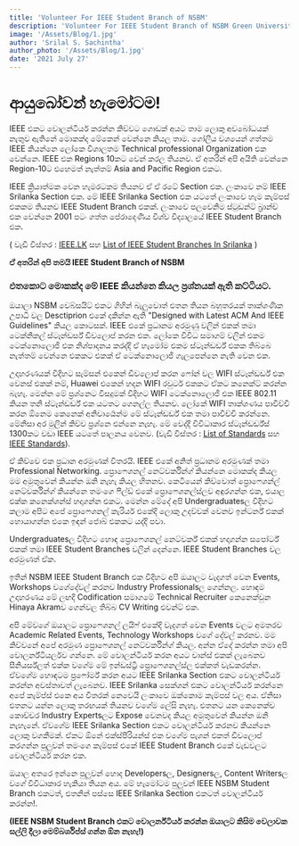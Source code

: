 ```yaml
---
title: 'Volunteer For IEEE Student Branch of NSBM'
description: 'Volunteer For IEEE Student Branch of NSBM Green University'
image: '/Assets/Blog/1.jpg'
author: 'Srilal S. Sachintha'
author_photo: '/Assets/Blog/1.jpg'
date: '2021 July 27'
---
```


# **ආයුබෝවන් හැමෝටම!**

IEEE එකට වොලන්ටියර් කරන්න කිව්වට ගොඩක් අයට තාම ලොකු අවබෝධයක් නැතුව ඇතිනේ මොකක්ද මේකෙන් වෙන්නෙ කියල තාම.
ගෝලීය වශයෙන් ගත්තම IEEE කියන්නෙ ලෝකෙ විශාලතම  Technical professional Organization එක වෙන්නෙ. IEEE එක Regions 10කට වෙන් කරල තියනව. ඒ අතරින් අපි අයිති වෙන්නෙ Region-10ට එහෙමත් නැත්තම් Asia and Pacific Region එකට.

IEEE ක්‍රියාත්මක වෙන හැමරටකම තියනව ඒ ඒ රටේ Section එක. ලංකාවෙ නම් IEEE Srilanka Section එක. මේ IEEE Srilanka Section එක යටතේ ලංකාවෙ හැම කැම්පස් එකකම තියනව IEEE Student Branch එකක්. ලංකාවෙ පලවෙනිම ස්ටුඩන්ට් බ්‍රාන්ච් එක වෙන්නෙ 2001 පටං ගත්ත පේරාදෙණිය විශ්ව විද්‍යාලයේ IEEE Student Branch එක. 

( වැඩි විස්තර : [IEEE.LK](https://ieee.lk) සහ [List of IEEE Student Branches In Srilanka](https://ieee.lk/community/student-branches)  )

**ඒ අතරින් අපි තමයි IEEE Student Branch of NSBM**

### එතකොට මොකක්ද මේ IEEE කියන්නෙ කියල ප්‍රශ්නයක් ඇති කට්ටියට.

ඔයාලා NSBM වෙබ්සයිට් එකට ගිහින් බැලුවොත් එතන තියන බහුතරයක් තාක්ශණික උපාධි වල Desctiprion එකේ දකින්න ඇති "Designed with Latest ACM And IEEE Guidelines" කියල කොටසක්. IEEE එකේ ප්‍රධානම අරමුණු වලින් එකක් තමා ටෙක්නිකල් ස්ටෑන්ඩර්ස් ඩිවලොප් කරන එක.
ලෝකෙ විවිධ සමාගම් වලින් එකම ටෙක්නොලොජි එක නිශ්පාදනය කරද්දි ඒ හැමෝම එකම ස්ටෑන්ඩර්ඩ් එකක තිබ්බෙ නැත්තම් වෙන්නෙ එකකට එකක් ඒ ටෙක්නොලොජි ගැලපෙන්නෙ නැති වෙන එක.

උදාහරණයක් විදිහට සැම්සන් එකෙන් ඩිවලොප් කරන ෆෝන් වල WIFI ස්ටෑන්ඩර්ඩ් එක වෙනස් එකක් නම්, Huawei එකෙන් හදන WIFI රවුටර් එකකට ඒකට කනෙක්ට් කරන්න බැහැ. මෙන්න මේ ප්‍රශ්නෙට විසදුමක් විදිහට WIFI ටෙක්නොලොජි එක IEEE 802.11 කියන තනි ස්ටෑන්ඩර්ඩ් එක යටතට ගෙනල්ල තියනව. ලෝකේ WIFI තාක්ශණය පාවිච්චි කරන ඕනෙම කෙනෙක් අනිවාර්‍යෙන්ම මේ ස්ටෑන්ඩර්ඩ් එක තමා පාවිච්චි කරන්නෙ. මේනිසා අර මුලින් කිව්ව ප්‍රශ්නෙ එන්නෙ නැහැ.  මේ වෙද්දි විවිධාකාර ස්ටෑන්ඩර්ඩ්ස් 1300කට වඩා IEEE යටතේ පාලනය වෙනව. (වැඩි විස්තර : [List of Standards](https://en.wikipedia.org/wiki/IEEE_Standards_Association) සහ [IEEE Standards](https://standards.ieee.org/standard/index.html)).

ඒ කිව්වෙ එක ප්‍රධාන අරමුණක් විතරයි. IEEE එකේ අනිත් ප්‍රධානම අරමුණක් තමා Professional Networking. ප්‍රොෆෙශනල් නෙට්වර්කින්ග් කියන්නෙ මොකක්ද කියල මම අමුතුවෙන් කියන්න ඔනි නැහැ කියල හිතනව. කෙටියෙන් කිව්වොත් ප්‍රොෆෙශන්ල් නෙට්වර්කින්ග් කියන්නෙ තමංගෙ ෆීල්ඩ් එකේ ප්‍රොෆෙශනල්ස්ලව අඳුරගන්න එක, එයාල එක්ක කනෙක්ශන්ස් හදාගන්න එකට. මෙන්න මේදේ අපි Undergraduatesල විදිහට කලාම අපිට අපේ ප්‍රොෆෙශනල් කැරියර් එකේදි ලොකු උදව්වක් වෙනව ඉන්ටර්න් එකක් හොයාගන්න එකෙ ඉඳන් ජොබ් එකකට යද්දි පවා.

Undergraduatesල විදිහට හොඳ ප්‍රොෆෙශනල් නෙට්වර්ක් එකක් හදාගන්න සපෝර්ට් එකක් තමා IEEE Student Branches වලින් දෙන්නෙ. IEEE Student Branches වල අරමුණත් ඒක.

ඉතින් NSBM IEEE Student Branch එක විදිහට අපි ඔයාලට වැදගත් වෙන Events, Workshops වගේදේවල් කරනව Industry Professionalsල ගෙන්නල. හොඳම උදාහරණය මේ ලඟදි Codification සමාගමේ Technical Recruiter කෙනෙක්වුන Hinaya Akramව ගෙන්වල තිබ්බ CV Writing එවන්ට් එක.

අපි මේවගේ ඔයාලට ප්‍රොෆෙශනල් ලයිෆ් එකේදි වැදගත් වෙන Events වලට අමතරව Academic Related Events, Technology Workshops වගේ දේවල් කරනව. මම කිව්වනේ අපේ අරමුණ ප්‍රොෆෙශනල් නෙට්වර්කින්ග් කියල. අන්න ඒදේ කරන්න තමා අපි වොලර්න්ටියර්ලව ගන්නෙ. මේ වොලන්ටියර් කරන අයට චාන්ස් එකක් ලැබෙනව සීනියර්ස්ලත් එක්ක වගේම මේ ඉන්ඩස්ට්‍රි ප්‍රොෆෙශනල්ස්ල එක්කත් වැඩකරන්න. ඒවගේම හොඳටම ප්‍රෆෝර්ම් කරන අයට IEEE Srilanka Section එකට වොලන්ටියර් කරන්න අවස්තාවත් ලැබෙනව. IEEE Srilanka සෙක්ශන් එකට වොලන්ටියර් කරන්නෙ අපේ කැම්ප්ස් එකෙ අය විතරක් නෙවෙයි ලංකාවෙ ඔක්කොම කැම්පස් වල අය. ඒනිසා එතනට යන්න ලොකු තරඟයක් තියනව වගේම ලේසි නැහැ. එතනට යන කෙනෙක්ව කොච්චර Industry Expertsලට Expose වෙනවද කියල අමුතුවෙන් කියන්න ඔනි නැහැනේ. ඒවගේම IEEE Srilanka Section එකට වොලන්ටියර් කරනව කියන්නෙ ලොකු වගකීමක්. ඒකට ඕනේ එක්ස්පීරියන්ස් එක වගේම පැශන් එකත් ඩිවලොප් කරගන්න පුලුවන් තමංගෙ කැම්පස් එකේ IEEE Student Branch එකේ වැඩවලට වොලන්ටියර් කරන එක.

ඔයාල අතරෙ ඉන්නෙ පුලුවන් හොද Developersල, Designersල, Content Writersල වගේ විවිධාකාර හැකියා තියන අය. මේ හැමෝටම පුලුවන් IEEE NSBM Student Branch එකටත්, එතනින් පස්සෙ IEEE Srilanka Section එකටත් වොලන්ටියර් කරන්න!.

**(IEEE NSBM Student Branch එකට වොලර්න්ටියර් කරන්න ඔයාලට කිසිම වෙලාවක සල්ලි දීලා මෙම්බර්ශිප්ස් ගන්න ඕන නැහැ!)**
